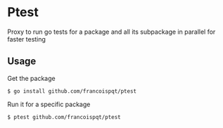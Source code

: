 # Ptest
Proxy to run go tests for a package and all its subpackage in parallel for faster testing

## Usage
Get the package
```shell
$ go install github.com/francoispqt/ptest
```
Run it for a specific package
```shell
$ ptest github.com/francoispqt/ptest
```
